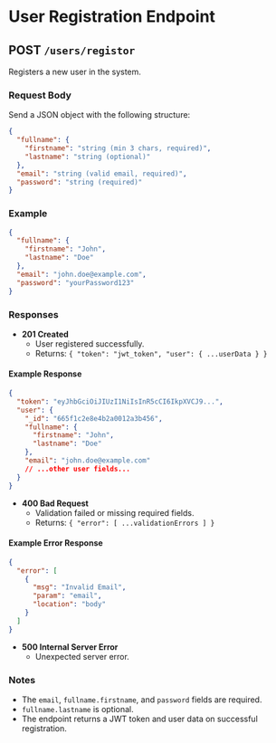 # User Registration Endpoint

## POST `/users/registor`

Registers a new user in the system.

### Request Body

Send a JSON object with the following structure:

```json
{
  "fullname": {
    "firstname": "string (min 3 chars, required)",
    "lastname": "string (optional)"
  },
  "email": "string (valid email, required)",
  "password": "string (required)"
}
```

### Example

```json
{
  "fullname": {
    "firstname": "John",
    "lastname": "Doe"
  },
  "email": "john.doe@example.com",
  "password": "yourPassword123"
}
```

### Responses

- **201 Created**
  - User registered successfully.
  - Returns: `{ "token": "jwt_token", "user": { ...userData } }`
#### Example Response

```json
{
  "token": "eyJhbGciOiJIUzI1NiIsInR5cCI6IkpXVCJ9...",
  "user": {
    "_id": "665f1c2e8e4b2a0012a3b456",
    "fullname": {
      "firstname": "John",
      "lastname": "Doe"
    },
    "email": "john.doe@example.com"
    // ...other user fields...
  }
}
```

- **400 Bad Request**
  - Validation failed or missing required fields.
  - Returns: `{ "error": [ ...validationErrors ] }`

#### Example Error Response

```json
{
  "error": [
    {
      "msg": "Invalid Email",
      "param": "email",
      "location": "body"
    }
  ]
}
```

- **500 Internal Server Error**
  - Unexpected server error.

### Notes

- The `email`, `fullname.firstname`, and `password` fields are required.
- `fullname.lastname` is optional.
- The endpoint returns a JWT token and user data on successful registration.
